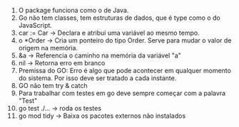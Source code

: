 1. O package funciona como o de Java.
2. Go não tem classes, tem estruturas de dados, que é type como o do JavaScript.
3. car := Car -> Declara e atribui uma variável ao mesmo tempo.
4. o *Order -> Cria um ponteiro do tipo Order. Serve para mudar o valor de origem na memória.
5. &a -> Referencia o caminho na memória da variável "a"
6. nil -> Retorna erro em branco
7. Premissa do GO: Erro é algo que pode acontecer em qualquer momento do sistema. Por isso deve ser tratado a cada instante.
8. GO não tem try & catch
9. Para trabalhar com testes em go deve sempre começar com a palavra "Test"
10. go test ./... -> roda os testes
11. go mod tidy -> Baixa os pacotes externos não instalados
